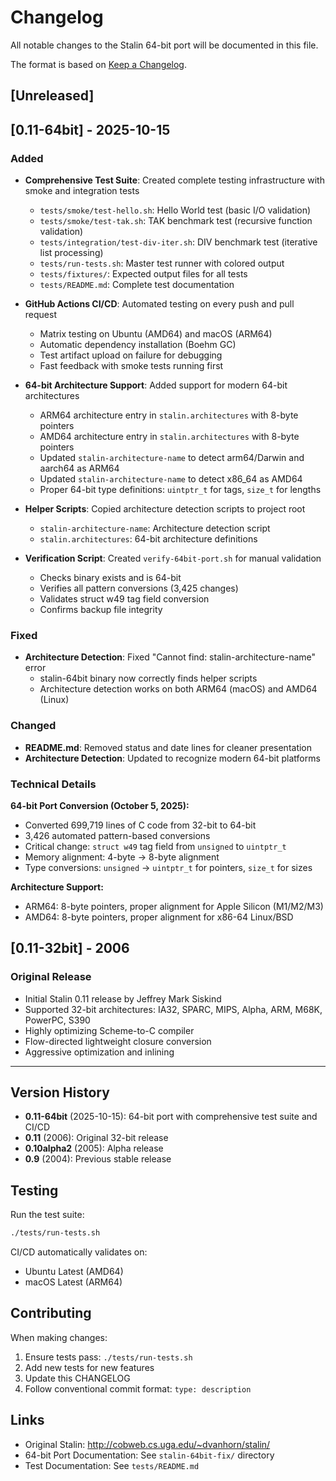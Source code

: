 # Changelog

All notable changes to the Stalin 64-bit port will be documented in this file.

The format is based on [Keep a Changelog](https://keepachangelog.com/en/1.0.0/).

## [Unreleased]

## [0.11-64bit] - 2025-10-15

### Added
- **Comprehensive Test Suite**: Created complete testing infrastructure with smoke and integration tests
  - `tests/smoke/test-hello.sh`: Hello World test (basic I/O validation)
  - `tests/smoke/test-tak.sh`: TAK benchmark test (recursive function validation)
  - `tests/integration/test-div-iter.sh`: DIV benchmark test (iterative list processing)
  - `tests/run-tests.sh`: Master test runner with colored output
  - `tests/fixtures/`: Expected output files for all tests
  - `tests/README.md`: Complete test documentation

- **GitHub Actions CI/CD**: Automated testing on every push and pull request
  - Matrix testing on Ubuntu (AMD64) and macOS (ARM64)
  - Automatic dependency installation (Boehm GC)
  - Test artifact upload on failure for debugging
  - Fast feedback with smoke tests running first

- **64-bit Architecture Support**: Added support for modern 64-bit architectures
  - ARM64 architecture entry in `stalin.architectures` with 8-byte pointers
  - AMD64 architecture entry in `stalin.architectures` with 8-byte pointers
  - Updated `stalin-architecture-name` to detect arm64/Darwin and aarch64 as ARM64
  - Updated `stalin-architecture-name` to detect x86_64 as AMD64
  - Proper 64-bit type definitions: `uintptr_t` for tags, `size_t` for lengths

- **Helper Scripts**: Copied architecture detection scripts to project root
  - `stalin-architecture-name`: Architecture detection script
  - `stalin.architectures`: 64-bit architecture definitions

- **Verification Script**: Created `verify-64bit-port.sh` for manual validation
  - Checks binary exists and is 64-bit
  - Verifies all pattern conversions (3,425 changes)
  - Validates struct w49 tag field conversion
  - Confirms backup file integrity

### Fixed
- **Architecture Detection**: Fixed "Cannot find: stalin-architecture-name" error
  - stalin-64bit binary now correctly finds helper scripts
  - Architecture detection works on both ARM64 (macOS) and AMD64 (Linux)

### Changed
- **README.md**: Removed status and date lines for cleaner presentation
- **Architecture Detection**: Updated to recognize modern 64-bit platforms

### Technical Details

**64-bit Port Conversion (October 5, 2025):**
- Converted 699,719 lines of C code from 32-bit to 64-bit
- 3,426 automated pattern-based conversions
- Critical change: `struct w49` tag field from `unsigned` to `uintptr_t`
- Memory alignment: 4-byte → 8-byte alignment
- Type conversions: `unsigned` → `uintptr_t` for pointers, `size_t` for sizes

**Architecture Support:**
- ARM64: 8-byte pointers, proper alignment for Apple Silicon (M1/M2/M3)
- AMD64: 8-byte pointers, proper alignment for x86-64 Linux/BSD

## [0.11-32bit] - 2006

### Original Release
- Initial Stalin 0.11 release by Jeffrey Mark Siskind
- Supported 32-bit architectures: IA32, SPARC, MIPS, Alpha, ARM, M68K, PowerPC, S390
- Highly optimizing Scheme-to-C compiler
- Flow-directed lightweight closure conversion
- Aggressive optimization and inlining

---

## Version History

- **0.11-64bit** (2025-10-15): 64-bit port with comprehensive test suite and CI/CD
- **0.11** (2006): Original 32-bit release
- **0.10alpha2** (2005): Alpha release
- **0.9** (2004): Previous stable release

## Testing

Run the test suite:
```bash
./tests/run-tests.sh
```

CI/CD automatically validates on:
- Ubuntu Latest (AMD64)
- macOS Latest (ARM64)

## Contributing

When making changes:
1. Ensure tests pass: `./tests/run-tests.sh`
2. Add new tests for new features
3. Update this CHANGELOG
4. Follow conventional commit format: `type: description`

## Links

- Original Stalin: http://cobweb.cs.uga.edu/~dvanhorn/stalin/
- 64-bit Port Documentation: See `stalin-64bit-fix/` directory
- Test Documentation: See `tests/README.md`
